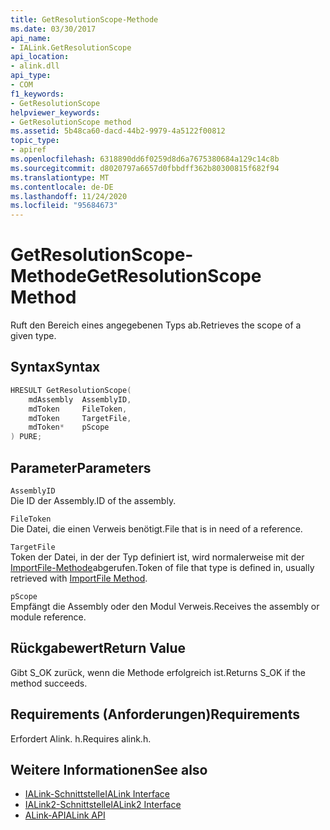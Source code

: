 ```yaml
---
title: GetResolutionScope-Methode
ms.date: 03/30/2017
api_name:
- IALink.GetResolutionScope
api_location:
- alink.dll
api_type:
- COM
f1_keywords:
- GetResolutionScope
helpviewer_keywords:
- GetResolutionScope method
ms.assetid: 5b48ca60-dacd-44b2-9979-4a5122f00812
topic_type:
- apiref
ms.openlocfilehash: 6318890dd6f0259d8d6a7675380684a129c14c8b
ms.sourcegitcommit: d8020797a6657d0fbbdff362b80300815f682f94
ms.translationtype: MT
ms.contentlocale: de-DE
ms.lasthandoff: 11/24/2020
ms.locfileid: "95684673"
---
```

# <a name="getresolutionscope-method"></a><span data-ttu-id="fb2e5-102">GetResolutionScope-Methode</span><span class="sxs-lookup"><span data-stu-id="fb2e5-102">GetResolutionScope Method</span></span>

<span data-ttu-id="fb2e5-103">Ruft den Bereich eines angegebenen Typs ab.</span><span class="sxs-lookup"><span data-stu-id="fb2e5-103">Retrieves the scope of a given type.</span></span>  
  
## <a name="syntax"></a><span data-ttu-id="fb2e5-104">Syntax</span><span class="sxs-lookup"><span data-stu-id="fb2e5-104">Syntax</span></span>  
  
```cpp  
HRESULT GetResolutionScope(  
    mdAssembly  AssemblyID,  
    mdToken     FileToken,  
    mdToken     TargetFile,  
    mdToken*    pScope  
) PURE;  
```  
  
## <a name="parameters"></a><span data-ttu-id="fb2e5-105">Parameter</span><span class="sxs-lookup"><span data-stu-id="fb2e5-105">Parameters</span></span>  

 `AssemblyID`  
 <span data-ttu-id="fb2e5-106">Die ID der Assembly.</span><span class="sxs-lookup"><span data-stu-id="fb2e5-106">ID of the assembly.</span></span>  
  
 `FileToken`  
 <span data-ttu-id="fb2e5-107">Die Datei, die einen Verweis benötigt.</span><span class="sxs-lookup"><span data-stu-id="fb2e5-107">File that is in need of a reference.</span></span>  
  
 `TargetFile`  
 <span data-ttu-id="fb2e5-108">Token der Datei, in der der Typ definiert ist, wird normalerweise mit der [ImportFile-Methode](importfile-method.md)abgerufen.</span><span class="sxs-lookup"><span data-stu-id="fb2e5-108">Token of file that type is defined in, usually retrieved with [ImportFile Method](importfile-method.md).</span></span>  
  
 `pScope`  
 <span data-ttu-id="fb2e5-109">Empfängt die Assembly oder den Modul Verweis.</span><span class="sxs-lookup"><span data-stu-id="fb2e5-109">Receives the assembly or module reference.</span></span>  
  
## <a name="return-value"></a><span data-ttu-id="fb2e5-110">Rückgabewert</span><span class="sxs-lookup"><span data-stu-id="fb2e5-110">Return Value</span></span>  

 <span data-ttu-id="fb2e5-111">Gibt S_OK zurück, wenn die Methode erfolgreich ist.</span><span class="sxs-lookup"><span data-stu-id="fb2e5-111">Returns S_OK if the method succeeds.</span></span>  
  
## <a name="requirements"></a><span data-ttu-id="fb2e5-112">Requirements (Anforderungen)</span><span class="sxs-lookup"><span data-stu-id="fb2e5-112">Requirements</span></span>  

 <span data-ttu-id="fb2e5-113">Erfordert Alink. h.</span><span class="sxs-lookup"><span data-stu-id="fb2e5-113">Requires alink.h.</span></span>  
  
## <a name="see-also"></a><span data-ttu-id="fb2e5-114">Weitere Informationen</span><span class="sxs-lookup"><span data-stu-id="fb2e5-114">See also</span></span>

- [<span data-ttu-id="fb2e5-115">IALink-Schnittstelle</span><span class="sxs-lookup"><span data-stu-id="fb2e5-115">IALink Interface</span></span>](ialink-interface.md)
- [<span data-ttu-id="fb2e5-116">IALink2-Schnittstelle</span><span class="sxs-lookup"><span data-stu-id="fb2e5-116">IALink2 Interface</span></span>](ialink2-interface.md)
- [<span data-ttu-id="fb2e5-117">ALink-API</span><span class="sxs-lookup"><span data-stu-id="fb2e5-117">ALink API</span></span>](index.md)
